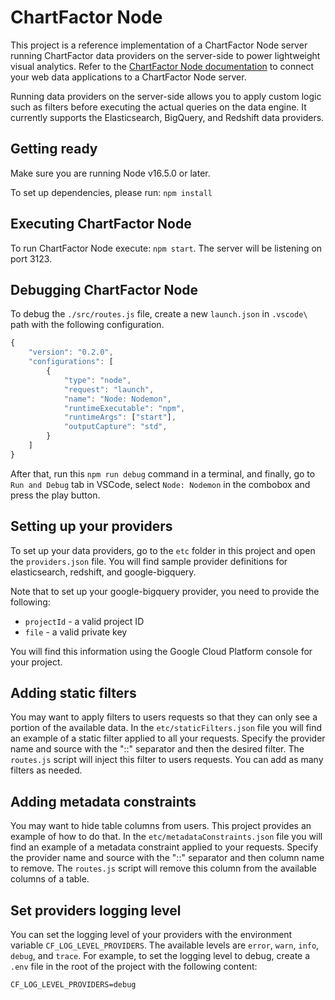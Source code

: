 # ChartFactor Node

This project is a reference implementation of a ChartFactor Node server running ChartFactor data providers on the server-side to power lightweight visual analytics. Refer to the [ChartFactor Node documentation](https://chartfactor.com/doc/latest/data_providers/cfnode/) to connect your web data applications to a ChartFactor Node server. 

Running data providers on the server-side allows you to apply custom logic such as filters before executing the actual queries on the data engine. It currently supports the Elasticsearch, BigQuery, and Redshift data providers.

## Getting ready

Make sure you are running Node v16.5.0 or later.

To set up dependencies, please run: `npm install`

## Executing ChartFactor Node

To run ChartFactor Node execute: `npm start`.  The server will be listening on port 3123.

## Debugging ChartFactor Node

To debug the `./src/routes.js` file, create a new `launch.json` in `.vscode\` path with the following configuration.

```js
{
    "version": "0.2.0",
    "configurations": [
        {
            "type": "node",
            "request": "launch",
            "name": "Node: Nodemon",
            "runtimeExecutable": "npm",
            "runtimeArgs": ["start"],
            "outputCapture": "std",
        }
    ]
}
```

After that, run this `npm run debug` command in a terminal, and finally, go to `Run and Debug` tab in VSCode, select `Node: Nodemon` in the combobox and press the play button.

## Setting up your providers

To set up your data providers, go to the `etc` folder in this project and open the `providers.json` file. You will find sample provider definitions for elasticsearch, redshift, and google-bigquery.

Note that to set up your google-bigquery provider, you need to provide the following:

* `projectId` - a valid project ID
* `file`  - a valid private key

You will find this information using the Google Cloud Platform console for your project.

## Adding static filters

You may want to apply filters to users requests so that they can only see a portion of the available data. In the `etc/staticFilters.json` file you will find an example of a static filter applied to all your requests. Specify the provider name and source with the "::" separator and then the desired filter. The `routes.js` script will inject this filter to users requests. You can add as many filters as needed.

## Adding metadata constraints

You may want to hide table columns from users. This project provides an example of how to do that. In the `etc/metadataConstraints.json` file you will find an example of a metadata constraint applied to your requests. Specify the provider name and source with the "::" separator and then column name to remove. The `routes.js` script will remove this column from the available columns of a table.

## Set providers logging level
You can set the logging level of your providers with the environment variable `CF_LOG_LEVEL_PROVIDERS`. The available levels are `error`, `warn`, `info`, `debug`, and `trace`. For example, to set the logging level to debug, create a `.env` file in the root of the project with the following content:

```
CF_LOG_LEVEL_PROVIDERS=debug
```
